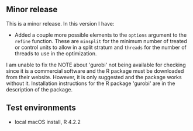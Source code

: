 ## Minor release
This is a minor release. In this version I have:
* Added a couple more possible elements to the `options` argument to the `refine` function. These are `minsplit` for the minimum number of treated or control units to allow in a split stratum and `threads` for the number of threads to use in the optimization.

I am unable to fix the NOTE about 'gurobi' not being available for checking since it is a commercial software and the R package must be downloaded from their website. However, it is only suggested and the package works without it. Installation instructions for the R package 'gurobi' are in the description of the package.

## Test environments
- local macOS install, R 4.2.2
<!-- - win-builder (devel and release)
- github actions:
    - {os: macos-latest,   r: 'release'}
    - {os: windows-latest, r: 'release'}
    - {os: ubuntu-latest,   r: 'devel', http-user-agent: 'release'}
    - {os: ubuntu-latest,   r: 'release'}
    - {os: ubuntu-latest,   r: 'oldrel-1'} -->

<!--## R CMD check results
There were no ERRORs or WARNINGs.

There were 2 NOTEs:

 * checking CRAN incoming feasibility ... NOTE
Maintainer: 'Katherine Brumberg <kbrum@wharton.upenn.edu>'
New submission
Possibly misspelled words in DESCRIPTION:
  covariate (7:70)
Suggests or Enhances not in mainstream repositories:
  gurobi
    
* checking package dependencies ... NOTE
Package suggested but not available for checking: 'gurobi'

'gurobi' is a commercial optimization software, and is not required for the use of my package, although it is recommended. Instructions for installation are included in the description. 

## Downstream dependencies
There are currently no downstream dependencies for this package. -->
